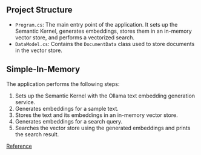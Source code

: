 
## Project Structure

- `Program.cs`: The main entry point of the application. It sets up the Semantic Kernel, generates embeddings, stores them in an in-memory vector store, and performs a vectorized search.
- `DataModel.cs`: Contains the `DocumentData` class used to store documents in the vector store.

## Simple-In-Memory

The application performs the following steps:

1. Sets up the Semantic Kernel with the Ollama text embedding generation service.
2. Generates embeddings for a sample text.
3. Stores the text and its embeddings in an in-memory vector store.
4. Generates embeddings for a search query.
5. Searches the vector store using the generated embeddings and prints the search result.


[Reference](https://github.com/microsoft/semantic-kernel/blob/main/dotnet/samples/Concepts/Memory/VectorStore_VectorSearch_Simple.cs)
